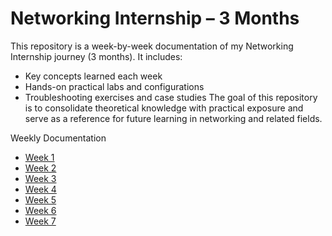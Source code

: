# Networking Internship – 3 Months
This repository is a week-by-week documentation of my Networking Internship journey (3 months). It includes:

- Key concepts learned each week
- Hands-on practical labs and configurations
- Troubleshooting exercises and case studies
The goal of this repository is to consolidate theoretical knowledge with practical exposure and serve as a reference for future learning in networking and related fields.

Weekly Documentation  
* [Week 1](https://github.com/shivam1741/networkig-internship/blob/main/Week%201.md)
* [Week 2](https://github.com/shivam1741/networkig-internship/blob/main/Week%202.md)
* [Week 3](https://github.com/shivam1741/networkig-internship/blob/main/Week%203.md)
* [Week 4](https://github.com/shivam1741/networkig-internship/edit/main/Week%204.md)
* [Week 5](https://github.com/shivam1741/networkig-internship/blob/main/Week%205.md)
* [Week 6](https://github.com/shivam1741/networkig-internship/blob/main/Week%206.md)
* [Week 7](https://github.com/shivam1741/networkig-internship/blob/main/Week%207.md)
